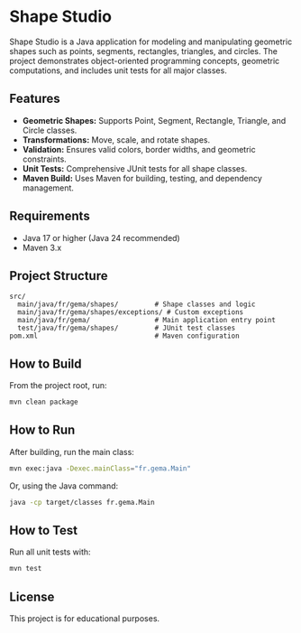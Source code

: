 # Shape Studio

Shape Studio is a Java application for modeling and manipulating geometric shapes such as points, segments, rectangles, triangles, and circles. The project demonstrates object-oriented programming concepts, geometric computations, and includes unit tests for all major classes.

## Features

- **Geometric Shapes:** Supports Point, Segment, Rectangle, Triangle, and Circle classes.
- **Transformations:** Move, scale, and rotate shapes.
- **Validation:** Ensures valid colors, border widths, and geometric constraints.
- **Unit Tests:** Comprehensive JUnit tests for all shape classes.
- **Maven Build:** Uses Maven for building, testing, and dependency management.

## Requirements

- Java 17 or higher (Java 24 recommended)
- Maven 3.x

## Project Structure

```
src/
  main/java/fr/gema/shapes/         # Shape classes and logic
  main/java/fr/gema/shapes/exceptions/ # Custom exceptions
  main/java/fr/gema/                # Main application entry point
  test/java/fr/gema/shapes/         # JUnit test classes
pom.xml                             # Maven configuration
```

## How to Build

From the project root, run:

```sh
mvn clean package
```

## How to Run

After building, run the main class:

```sh
mvn exec:java -Dexec.mainClass="fr.gema.Main"
```

Or, using the Java command:

```sh
java -cp target/classes fr.gema.Main
```

## How to Test

Run all unit tests with:

```sh
mvn test
```

## License

This project is for educational purposes.